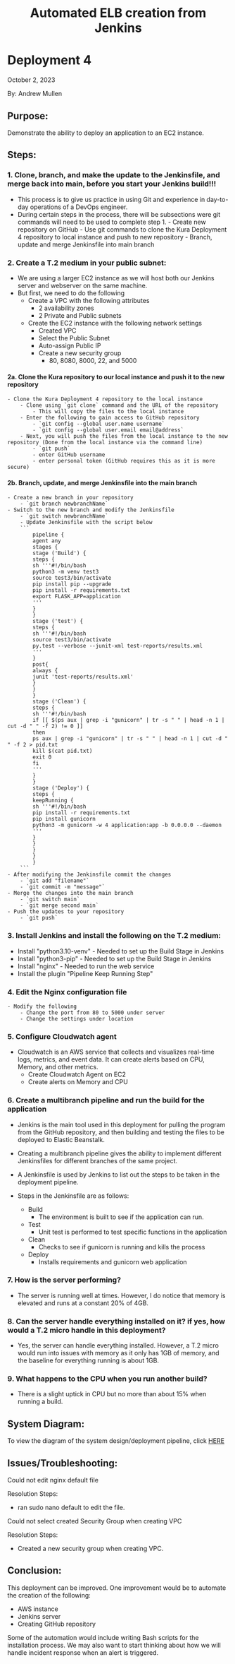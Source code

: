 <h1 align="center">Automated ELB creation from Jenkins<h1> 


# Deployment 4
October 2, 2023

By: Andrew Mullen

## Purpose:

Demonstrate the ability to deploy an application to an EC2 instance.

## Steps:

### 1. Clone, branch, and make the update to the Jenkinsfile, and merge back into main, before you start your Jenkins build!!!
   - This process is to give us practice in using Git and experience in day-to-day operations of a DevOps engineer.
   - During certain steps in the process, there will be subsections were git commands will need to be used to complete step 1.
	- Create new repository on GitHub
	- Use git commands to clone the Kura Deployment 4 repository to local instance and push to new repository
	- Branch, update and merge Jenkinsfile into main branch
	
### 2. Create a T.2 medium in your public subnet:
- We are using a larger EC2 instance as we will host both our Jenkins server and webserver on the same machine.
- But first, we need to do the following
	- Create a VPC with the following attributes
		- 2 availability zones
		- 2 Private and Public subnets
	- Create the EC2 instance with the following network settings
		- Created VPC
		- Select the Public Subnet
		- Auto-assign Public IP
		- Create a new security group
		  - 80, 8080, 8000, 22, and 5000
		  
#### 2a. Clone the Kura repository to our local instance and push it to the new repository
	- Clone the Kura Deployment 4 repository to the local instance
		- Clone using `git clone` command and the URL of the repository
			- This will copy the files to the local instance 
		- Enter the following to gain access to GitHub repository
			- `git config --global user.name username`
			- `git config --global user.email email@address`
		- Next, you will push the files from the local instance to the new repository (Done from the local instance via the command line)
			- `git push`
			- enter GitHub username
			- enter personal token (GitHub requires this as it is more secure)
			
#### 2b. Branch, update, and merge Jenkinsfile into the main branch
	- Create a new branch in your repository
		- `git branch newbranchName`
	- Switch to the new branch and modify the Jenkinsfile
		- `git switch newbranchName`
		- Update Jenkinsfile with the script below
		```
			pipeline {
			agent any
			stages {
			stage ('Build') {
			steps {
			sh '''#!/bin/bash
			python3 -m venv test3
			source test3/bin/activate
			pip install pip --upgrade
			pip install -r requirements.txt
			export FLASK_APP=application
			'''
			}
			}
			stage ('test') {
			steps {
			sh '''#!/bin/bash
			source test3/bin/activate
			py.test --verbose --junit-xml test-reports/results.xml
			'''
			}
			post{
			always {
			junit 'test-reports/results.xml'
			}
			}
			}
			stage ('Clean') {
			steps {
			sh '''#!/bin/bash
			if [[ $(ps aux | grep -i "gunicorn" | tr -s " " | head -n 1 | cut -d " " -f 2) != 0 ]]
			then
			ps aux | grep -i "gunicorn" | tr -s " " | head -n 1 | cut -d " " -f 2 > pid.txt
			kill $(cat pid.txt)
			exit 0
			fi
			'''
			}
			}
			stage ('Deploy') {
			steps {
			keepRunning {
			sh '''#!/bin/bash
			pip install -r requirements.txt
			pip install gunicorn
			python3 -m gunicorn -w 4 application:app -b 0.0.0.0 --daemon
			'''
			}
			}
			}
			}
			}
		```
	- After modifying the Jenkinsfile commit the changes
		- `git add "filename"`
		- `git commit -m "message"`
	- Merge the changes into the main branch
		- `git switch main`
		- `git merge second main`
	- Push the updates to your repository
		- `git push`
		
### 3. Install Jenkins and install the following on the T.2 medium:
   - Install "python3.10-venv" - Needed to set up the Build Stage in Jenkins
   - Install "python3-pip" - Needed to set up the Build Stage in Jenkins
   - Install "nginx" - Needed to run the web service
   - Install the plugin "Pipeline Keep Running Step"

### 4. Edit the Nginx configuration file
	- Modify the following
		- Change the port from 80 to 5000 under server
		- Change the settings under location

### 5. Configure Cloudwatch agent
- Cloudwatch is an AWS service that collects and visualizes real-time logs, metrics, and event data. It can create alerts based on CPU, Memory, and other metrics.
	- Create Cloudwatch Agent on EC2
	- Create alerts on Memory and CPU 

### 6. Create a multibranch pipeline and run the build for the application

- Jenkins is the main tool used in this deployment for pulling the program from the GitHub repository, and then building and testing the files to be deployed to Elastic Beanstalk.
- Creating a multibranch pipeline gives the ability to implement different Jenkinsfiles for different branches of the same project.
- A Jenkinsfile is used by Jenkins to list out the steps to be taken in the deployment pipeline.

- Steps in the Jenkinsfile are as follows:
  - Build
    - The environment is built to see if the application can run.
  - Test
    - Unit test is performed to test specific functions in the application
  - Clean
    - Checks to see if gunicorn is running and kills the process
  - Deploy
    - Installs requirements and gunicorn web application 	


### 7. How is the server performing?

- The server is running well at times.  However, I do notice that memory is elevated and runs at a constant 20% of 4GB.

### 8. Can the server handle everything installed on it? if yes, how would a T.2 micro handle in this deployment? 

- Yes, the server can handle everything installed.  However, a T.2 micro would run into issues with memory as it only has 1GB of memory, and the baseline for everything running is about 1GB.

### 9. What happens to the CPU when you run another build?

- There is a slight uptick in CPU but no more than about 15% when running a build.


## System Diagram:

To view the diagram of the system design/deployment pipeline, click [HERE](https://github.com/andmulLABS01/Deployment_3AM/blob/main/Depoyment3.drawio.png)

## Issues/Troubleshooting:

Could not edit nginx default file

Resolution Steps:
- ran sudo nano default to edit the file.


Could not select created Security Group when creating VPC

Resolution Steps:
- Created a new security group when creating VPC.



## Conclusion:

This deployment can be improved. One improvement would be to automate the creation of the following:
- AWS instance
- Jenkins server
- Creating GitHub repository

Some of the automation would include writing Bash scripts for the installation process. We may also want to start thinking about how we will handle incident response when an alert is triggered.
